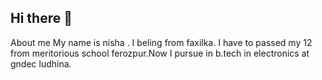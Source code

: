 ## Hi there 👋
About me 
My name is nisha . I beling from faxilka. I have to passed my 12 from meritorious school ferozpur.Now I pursue in b.tech in electronics at gndec ludhina.
<!--
**nishacoder-2007/nishacoder-2007** is a ✨ _special_ ✨ repository because its `README.md` (this file) appears on your GitHub profile.

Here are some ideas to get you started:

- 🔭 I’m currently working on ...
- 🌱 I’m currently learning ...
- 👯 I’m looking to collaborate on ...
- 🤔 I’m looking for help with ...
- 💬 Ask me about ...
- 📫 How to reach me: ...
- 😄 Pronouns: ...
- ⚡ Fun fact: ...
-->
